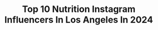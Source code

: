---
title: Top 10 Nutrition Instagram Influencers In Los Angeles In 2024
description: >-
  Find top nutrition Instagram influencers in Los Angeles in 2024. Most popular hashtags: #nutrition #fitness #losangeles.
platform: Instagram
hits: 79
text_top: See the most popular Instagram accounts on inBeat.
text_bottom: inBeat has 79 Instagram influencers like this in Los Angeles, United States for you to collaborate.
profiles:
  - username: "ladanceproject"
    fullname: >-
      L.A. Dance Project
    bio: >-
      A boundary expanding dance company led by @BenjaminMillepied. 10 outstanding dancers + an innovative repertory + #LADPdigital dance platform. See us👇🏼
    location: "United States"
    followers: 51088
    engagement: 112
    commentsToLikes: 0.023831
    id: ck0twy6o4h95e0i198plsl2i6
    verified: true
    hashtags: "#new, #danceisthehealer, #archive, #dancephotography"
  - username: "charlesgalanismd"
    fullname: >-
      Charles Galanis MD
    bio: >-
      📃| Board Certified Plastic Surgeon 😷| Breast and Body Specialist 📍| Beverly Hills | Dubai 💣| Before and Afters: @galanisplasticsurgery
    location: "United States"
    followers: 68882
    engagement: 26
    commentsToLikes: 0.010046
    id: cl83do0k91coj0i23z9wqk46y
    verified: false
    hashtags: "#tummytuck, #beforeandafter, #surgery, #implants"
  - username: "eqvisions"
    fullname: >-
      Video Production
    bio: >-
      🎥Director | Creator 🎬 @bluelabelproductions ⬇️Recent Work
    location: "United States"
    followers: 3757
    engagement: 295
    commentsToLikes: 0.116785
    id: ck6tvzf3rp53g0j71166gqob6
    verified: false
    hashtags: "#bakersfieldvideographer, #losangelesvideographer, #ironrebel, #gymmotivation"
  - username: "rodriguechesnier"
    fullname: >-
      IFBB PRO Rodrigue Chesnier
    bio: >-
      ⚡️ Thundercat 🇫🇷 Men’s Physique 🥇 1 IFBB Pro Champ ⭕️ TOP 10 Olympia 20’ 🇺🇸 TOP 10 Arnold 19’ 📍 Los Angeles 💊 @olimp_sport_nutrition CODE : RODRIGUE
    location: "United States"
    followers: 39225
    engagement: 448
    commentsToLikes: 0.026138
    id: ck5btykm1gua90i11k25fns5p
    verified: false
    hashtags: "#determination, #biceps, #olimpsport, #flexfriday"
  - username: "olivia.poling"
    fullname: >-
      OLIVIA🕊
    bio: >-
      Personal Trainer | Los Angeles📍 ISSA CPT & certified Nutrition Coach
    location: "United States"
    followers: 31196
    engagement: 366
    commentsToLikes: 0.024528
    id: ck5zz9df4bbre0i14p0hs01zh
    verified: false
    hashtags: ""
  - username: "nutritionbykylie"
    fullname: >-
      Kylie, MS, RD | Dietitian
    bio: >-
      Making healthy living fun, easy, and realistic Inquiries: kyliesakaida@select.co 📍 Los Angeles
    location: "United States"
    followers: 1606562
    engagement: 577
    commentsToLikes: 0.005275
    id: ckywz3loe067z0j23z6tkfqq2
    verified: false
    hashtags: "#easyrecipes, #mealprep, #easymeal, #snackideas"
  - username: "dontaecatlett"
    fullname: >-
      Dontae Catlett
    bio: >-
      📱 Video Producer // Digital Strategist 📸 Photographer @catlettz 📍 Los Angeles // 🇵🇭 ⬇️ My Essentials
    location: "United States"
    followers: 414872
    engagement: 822
    commentsToLikes: 0.026965
    id: ckyu5nxbkxiwy0j23gc0iv8r3
    verified: false
    hashtags: "#asmr, #travelreels, #chicago, #speaking"
  - username: "katb_fit"
    fullname: >-
      Kat B | Home Workouts
    bio: >-
      Get fit with my 💥FREE 20 MIN WORKOUTS at home! Food & Nutrition Tips in Stories Former Gymnast, RN & Mama to 👧🏼👶🏼 📍Los Angeles 📧 katbfit@select.co
    location: "United States"
    followers: 730264
    engagement: 127
    commentsToLikes: 0.015727
    id: ckn77eu25hl9p0j23zp8j2rml
    verified: false
    hashtags: "#busymomworkout, #workoutsathome, #fitathome, #nogymneeded"
  - username: "alliepullen"
    fullname: >-
      Alexandra Pullen, MA🪬
    bio: >-
      wellness without the bs. #balance ♥ recipes, beauty hacks + my life✨ therapist intern, former ballerina, yogi 📍los angeles + elsewhere ✈️ ↓ links ↓
    location: "United States"
    followers: 111909
    engagement: 1
    commentsToLikes: 0.000000
    id: ck13bjyxavs0j0i19ouknj7a5
    verified: false
    hashtags: "#trolls, #tea, #glutenfree, #instagood"
  - username: "siennaskelly"
    fullname: >-
      Sienna Ann Skelly
    bio: >-
      Los Angeles born & raised✨ TikTok: @siennaskelly
    location: "United States"
    followers: 25299
    engagement: 103
    commentsToLikes: 0.098157
    id: ck0udq3b6jniz0i19ov35liew
    verified: false
    hashtags: "#discountcode, #ad, #linkinbio, #ootd"
---